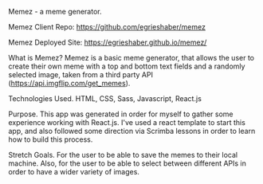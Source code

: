 Memez - a meme generator.

Memez Client Repo: https://github.com/egrieshaber/memez

Memez Deployed Site: https://egrieshaber.github.io/memez/


What is Memez?
  Memez is a basic meme generator, that allows the user to create their own meme with a top and bottom text fields and a randomly selected image, taken from a third party API (https://api.imgflip.com/get_memes).

Technologies Used.
  HTML, CSS, Sass, Javascript, React.js

Purpose.
  This app was generated in order for myself to gather some experience working with React.js.  I've used a react template to start this app, and also followed some direction via Scrimba lessons in order to learn how to build this process.

Stretch Goals.
  For the user to be able to save the memes to their local machine.  Also, for the user to be able to select between different APIs in order to have a wider variety of images.
